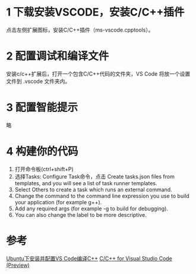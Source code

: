 

# 1 下载安装VSCODE，安装C/C++插件
点击左侧扩展图标，安装C/C++插件（ms-vscode.cpptools）。

# 2 配置调试和编译文件
安装c/c++扩展后，打开一个包含C/C++代码的文件夹，VS Code 将放一个设置文件到 .vscode 文件夹内。

# 3 配置智能提示
略

# 4 构建你的代码
1. 打开命令板(ctrl+shift+P)
2. 选择Tasks: Configure Task命令，点击 Create tasks.json files from templates,  and you will see a list of task runner templates.
3. Select Others to create a task which runs an external command.
4. Change the command to the command line expression you use to build your application (for example g++).
5. Add any required args (for example -g to build for debugging).
6. You can also change the label to be more descriptive.

# 参考
[Ubuntu下安装并配置VS Code编译C++](http://www.cnblogs.com/liutongqing/p/7069091.html)
[C/C++ for Visual Studio Code (Preview)](https://code.visualstudio.com/docs/languages/cpp)